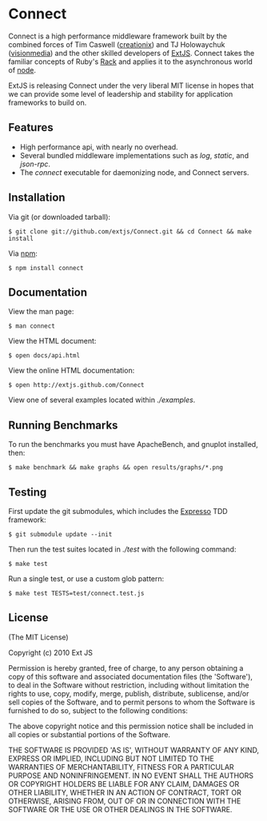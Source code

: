 # Connect

Connect is a high performance middleware framework built by the combined forces of Tim Caswell ([creationix][]) and TJ Holowaychuk ([visionmedia][]) and the other skilled developers of [ExtJS][]. Connect takes the familiar concepts of Ruby's [Rack](http://rack.rubyforge.org/) and applies it to the asynchronous world of [node](http://nodejs.org).

ExtJS is releasing Connect under the very liberal MIT license in hopes that we can provide some level of leadership and stability for application frameworks to build on.

## Features

  * High performance api, with nearly no overhead.
  * Several bundled middleware implementations such as _log_, _static_, and _json-rpc_.
  * The _connect_ executable for daemonizing node, and Connect servers.

## Installation

Via git (or downloaded tarball):

    $ git clone git://github.com/extjs/Connect.git && cd Connect && make install

Via [npm](http://github.com/isaacs/npm):

    $ npm install connect

## Documentation

View the man page:

    $ man connect

View the HTML document:

    $ open docs/api.html

View the online HTML documentation:

	$ open http://extjs.github.com/Connect

View one of several examples located within _./examples_.

## Running Benchmarks

To run the benchmarks you must have ApacheBench, and gnuplot installed, then:

    $ make benchmark && make graphs && open results/graphs/*.png

## Testing

First update the git submodules, which includes
the [Expresso](http://github.com/visionmedia/expresso) TDD
framework:

    $ git submodule update --init

Then run the test suites located in _./test_ with the following command:

    $ make test

Run a single test, or use a custom glob pattern:

    $ make test TESTS=test/connect.test.js

[creationix]: http://github.com/creationix
[visionmedia]: http://github.com/visionmedia
[ExtJS]: http://www.extjs.com/
[Rack]: http://rack.rubyforge.org/
[Node.JS]: http://nodejs.org/

## License 

(The MIT License)

Copyright (c) 2010 Ext JS

Permission is hereby granted, free of charge, to any person obtaining
a copy of this software and associated documentation files (the
'Software'), to deal in the Software without restriction, including
without limitation the rights to use, copy, modify, merge, publish,
distribute, sublicense, and/or sell copies of the Software, and to
permit persons to whom the Software is furnished to do so, subject to
the following conditions:

The above copyright notice and this permission notice shall be
included in all copies or substantial portions of the Software.

THE SOFTWARE IS PROVIDED 'AS IS', WITHOUT WARRANTY OF ANY KIND,
EXPRESS OR IMPLIED, INCLUDING BUT NOT LIMITED TO THE WARRANTIES OF
MERCHANTABILITY, FITNESS FOR A PARTICULAR PURPOSE AND NONINFRINGEMENT.
IN NO EVENT SHALL THE AUTHORS OR COPYRIGHT HOLDERS BE LIABLE FOR ANY
CLAIM, DAMAGES OR OTHER LIABILITY, WHETHER IN AN ACTION OF CONTRACT,
TORT OR OTHERWISE, ARISING FROM, OUT OF OR IN CONNECTION WITH THE
SOFTWARE OR THE USE OR OTHER DEALINGS IN THE SOFTWARE.
